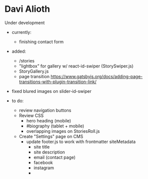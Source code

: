 # Davi Alioth

Under development

- currently:

  - finishing contact form

- added:
  - /stories
  - "lightbox" for gallery w/ react-id-swiper (StorySwiper.js)
  - StoryGallery.js
  - page transition
    https://www.gatsbyjs.org/docs/adding-page-transitions-with-plugin-transition-link/
- fixed blured images on slider-id-swiper
- to do:
  - review navigation buttons
  - Review CSS
    - hero heading (mobile)
    - #biography (tablet + mobile)
    - overlapping images on StoriesRoll.js
  - Create "Settings" page on CMS
    - update footer.js to work with frontmatter siteMetadata
      - site title
      - site description
      - email (contact page)
      - facebook
      - instagram
      -

